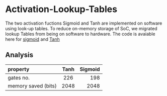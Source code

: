 # Activation-Lookup-Tables
The two activation fuctions Sigmoid and Tanh are implemented on software using look-up tables. To reduce on-memory storage of SoC, we migrated lookup Tables from being on software to hardware.
The code is avaiable   here for [sigmoid](https://github.com/ashrakatkh/Activation-Lookup-Tables/blob/main/sigmoid.v) and [Tanh](https://github.com/ashrakatkh/Activation-Lookup-Tables/blob/main/tanh.v)
 ## Analysis
|property             | Tanh | Sigmoid|
| :---                | :---:|   ---: |
| gates no.           | 226  | 198    |
| memory saved (bits) | 2048 | 2048   |
 
